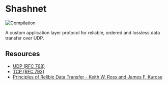 # Shashnet

![Compilation](https://github.com/xshthkr/shashnet/actions/workflows/c-cpp.yml/badge.svg)

A custom application layer protocol for reliable, ordered and lossless data transfer over UDP.

## Resources

- [UDP (RFC 768)](https://www.ietf.org/rfc/rfc768.txt)
- [TCP (RFC 793)](https://www.ietf.org/rfc/rfc793.txt)
- [Principles of Relible Data Transfer - Keith W. Ross and James F. Kurose](http://www2.ic.uff.br/~michael/kr1999/3-transport/3_040-principles_rdt.htm)
